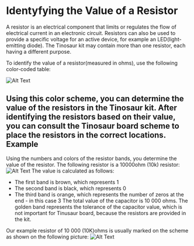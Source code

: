 Identyfying the Value of a Resistor
========
A resistor is an electrical component that limits or regulates the flow of electrical current in an electronic circuit. Resistors can also be used to provide a specific voltage for an active device, for example an LED(light-emitting diode). The Tinosaur kit may contain more than one resistor, each having a different purpose.

To identify the value of a resistor(measured in ohms), use the following color-coded table:

![Alt Text](https://github.com/tinusaur/guides/blob/master/docs/images/resistor_scheme.jpg "Resistor Scheme")

Using this color scheme, you can determine the value of the resistors in the Tinosaur kit. After identifying the resistors based on their value, you can consult the Tinosaur board scheme to place the resistors in the correct locations.
Example
-------
Using the numbers and colors of the resistor bands, you determine the value of the resistor. The following resistor is a 10000ohm (10k) resistor:
![Alt Text](https://github.com/tinusaur/guides/blob/master/docs/images/10k_resistor.png "10k Resistor")
The value is calculated as follows:
* The first band is brown, which represents 1
* The second band is black, which represents 0
* The third band is orange, which represents the number of zeros at the end - in this case 3
The total value of the capacitor is 10 000 ohms.
The golden band represents the tolerance of the capacitor value, which is not important for Tinusaur board, because the resistors are provided in the kit.

Our example resistor of 10 000 (10K)ohms is usually marked on the scheme as shown on the following picture:
![Alt Text](https://github.com/tinusaur/guides/blob/master/docs/images/board_scheme_marked.jpg "Board Scheme")
